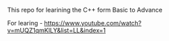 This repo for learining the C++ form Basic to Advance


For learing - https://www.youtube.com/watch?v=mUQZ1qmKlLY&list=LL&index=1
